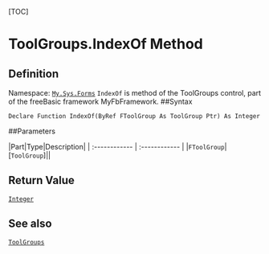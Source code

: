 [TOC]
# ToolGroups.IndexOf Method

## Definition
Namespace: [`My.Sys.Forms`](My.Sys.Forms.md)
`IndexOf` is method of the ToolGroups control, part of the freeBasic framework MyFbFramework.
##Syntax
```freeBasic
Declare Function IndexOf(ByRef FToolGroup As ToolGroup Ptr) As Integer
```

##Parameters

|Part|Type|Description|
| :------------ | :------------ |
|`FToolGroup`|[`ToolGroup`]||

## Return Value
[`Integer`]("https://www.freebasic.net/wiki/KeyPgInteger")
## See also
[`ToolGroups`](ToolGroups.md)
